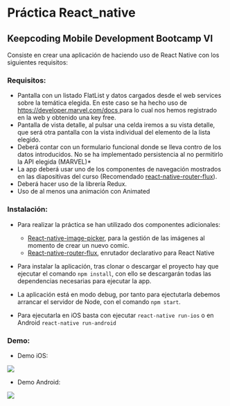 # Práctica React_native

## Keepcoding Mobile Development Bootcamp VI

Consiste en crear una aplicación de haciendo uso de React Native con los siguientes requisitos:


### Requisitos: 

* Pantalla con un listado FlatList y datos cargados desde el web services sobre la temática elegida. En este caso se ha hecho uso de [https://developer.marvel.com/docs ]() para lo cual nos hemos registrado en la web y obtenido una key free. 
* Pantalla de vista detalle, al pulsar una celda iremos a su vista detalle, que será otra pantalla con la vista individual del elemento de la lista elegido.
* Deberá contar con un formulario funcional donde se lleva contro de los datos introducidos. No se ha implementado persistencia al no permitirlo la API elegida (MARVEL)*
* La app deberá usar uno de los componentes de navegación mostrados en las diapositivas del curso (Recomendado [react-native-router-flux](https://github.com/aksonov/react-native-router-flux)).
* Deberá hacer uso de la librería Redux.
* Uso de al menos una animación con Animated


### Instalación:
* Para realizar la práctica se han utilizado dos componentes adicionales:
	* [React-native-image-picker](https://github.com/react-community/react-native-image-picker), para la gestión de las imágenes al momento de crear un nuevo comic.
	* [React-native-router-flux](https://github.com/RNRF/react-native-router-flux), enrutador declarativo para React Native
	
* Para instalar la aplicación, tras clonar o descargar el proyecto hay que ejecutar el comando `npm install`, con ello se descargarán todas las dependencias necesarias para ejecutar la app.

* La aplicación está en modo debug, por tanto para ejectutarla debemos arrancar el servidor de Node, con el comando `npm start`.

* Para ejecutarla en iOS basta con ejecutar `react-native run-ios` o en Android `react-native run-android`

### Demo:

* Demo iOS:

![](https://thumbs.gfycat.com/DeterminedFarflungGuernseycow-size_restricted.gif)

* Demo Android:

![](https://thumbs.gfycat.com/DeterminedFarflungGuernseycow-size_restricted.gif)



